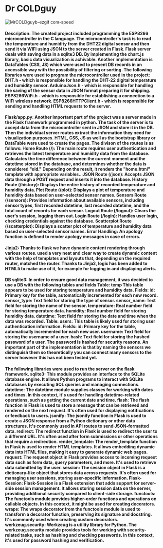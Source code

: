 # Dr COLDguy

![MrCOLDguyb-ezgif com-speed](https://github.com/user-attachments/assets/0db8f106-1929-45c5-839a-01898eb9492c)


#### Description: The created project included programming the ESP8266 microcontroller in the C language. The microcontroller's task is to read the temperature and humidity from the DHT22 digital sensor and then send it via WIFI using JSON to the server created in Flask. Flask server deals with saving data in a sqlite3 DB. By implementing the chart.js library, basic data visualization is achivable. Another implementation is DataTables (CSS, JS) which were used to present DB records in an accessible way with the possibility of filtering or sorting. The following libraries were used to program the microcontroller used in the project: DHT.h - which is responsible for handling the DHT-22 digital temperature and humidity sensor. ArduinoJson.h - which is responsible for handling the saving of the sensor data in JSON format preparing it for shipping. ESP8266WiFi.h - which is responsible for establishing a connection to a WiFi wireless network. ESP8266HTTPClient.h - which is responsible for sending and handling HTML requests to the server.
#### Flask/app.py:  Another important part of the project was a server made in the Flask framework programmed in python. The task of the server is to accept data from the microcontroller sent in JSON and store it in the DB. Then the individual server routes extract the information they need for visualization purposes. HTML, CSS, JS as well as the bootstrap library or DataTable were used to create the pages. The divison of the routes is as follows: Home Route (/): The main route requires user authentication and retrieves the latest temperature and humidity data from the database. Calculates the time difference between the current moment and the datetime stored in the database, and determines whether the data is considered "old." Depending on the result, it renders the "home.html" template with appropriate variables.. JSON Route (/json): Accepts JSON data through a POST request and inserts it into the database. History Route (/history): Displays the entire history of recorded temperature and humidity data. Plot Route (/plot): Displays a plot of temperature and humidity data based on user-selected sensor names. Sensors Route (/sensors): Provides information about available sensors, including sensor types, first recorded datetime, last recorded datetime, and the total count of records for each sensor. Logout Route (/logout): Clears the user's session, logging them out. Login Route (/login): Handles user login, checking credentials against the database. Scatterplot Route (/scatterplot): Displays a scatter plot of temperature and humidity data based on user-selected sensor names. Error Handling: An apology function is defined to render apology messages in case of errors.
#### Jinja2: Thanks to flask we have dynamic content rendering through various routes. used a very neat and clear way to create dynamic content with the help of templates and layouts that, depending on the required router, matched the router. Thanks to Jinja2, logic has been added to HTML5 to make use of it, for example for logging in and displaying alerts. 
#### DB sqlite3: In order to ensure good data management, it was decided to use a DB with the following tables and fields Table: temp This table appears to be used for storing temperature and humidity data. Fields: id: Primary key for the table, automatically incremented for each new record. sensor_type: Text field for storing the type of sensor. sensor_name: Text field for storing the name of the sensor. temperature: Real number field for storing temperature data. humidity: Real number field for storing humidity data. datetime: Text field for storing the date and time when the data was recorded. Table: users: This table is likely used for storing user authentication information. Fields: id: Primary key for the table, automatically incremented for each new user. username: Text field for storing the username of a user. hash: Text field for storing the hashed password of a user. The password is hashed for security reasons. An important part of the implementation is that by naming the sensors we distinguish them so theoretically you can connect many sensors to the server however this has not been tested yet. 
#### The following libraries were used to run the server on the flask framework. sqlite3: This module provides an interface to the SQLite database engine. It allows Python programs to interact with SQLite databases by executing SQL queries and managing connections. datetime: The datetime module supplies classes for working with dates and times. In this context, it's used for handling datetime-related operations, such as getting the current date and time. flash: The flash function in Flask is used to store a message that can be retrieved and rendered on the next request. It's often used for displaying notifications or feedback to users. jsonify: The jsonify function in Flask is used to create a JSON response from a Python dictionary or other data structures. It's commonly used in API routes to send JSON-formatted data. redirect: The redirect function in Flask is used to redirect the user to a different URL. It's often used after form submissions or other operations that require a redirection. render_template: The render_template function in Flask is used to render HTML templates. It allows embedding dynamic data into HTML files, making it easy to generate dynamic web pages. request: The request object in Flask provides access to incoming request data such as form data, query parameters, and more. It's used to retrieve data submitted by the user. session: The session object in Flask is a dictionary-like object that stores data across requests. It's often used for managing user sessions, storing user-specific information. Flask-Session: Flask-Session is a Flask extension that adds support for server-side session management. It allows storing session data on the server, providing additional security compared to client-side storage. functools: The functools module provides higher-order functions and operations on callable objects. In this context, it might be used for creating decorators. wraps: The wraps decorator from the functools module is used to transform a decorator function, preserving its signature and docstring. It's commonly used when creating custom decorators. werkzeug.security: Werkzeug is a utility library for Python. The werkzeug.security module provides tools for working with security-related tasks, such as hashing and checking passwords. In this context, it's used for password hashing and verification.         
